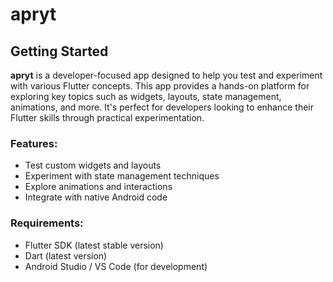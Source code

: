 # apryt

## Getting Started

**apryt** is a developer-focused app designed to help you test and experiment with various Flutter concepts. This app provides a hands-on platform for exploring key topics such as widgets, layouts, state management, animations, and more. It's perfect for developers looking to enhance their Flutter skills through practical experimentation.

### Features:
- Test custom widgets and layouts
- Experiment with state management techniques
- Explore animations and interactions
- Integrate with native Android code

### Requirements:
- Flutter SDK (latest stable version)
- Dart (latest version)
- Android Studio / VS Code (for development)
